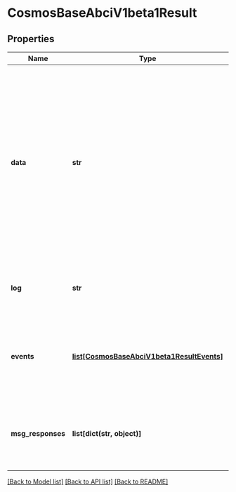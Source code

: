# CosmosBaseAbciV1beta1Result

## Properties
Name | Type | Description | Notes
------------ | ------------- | ------------- | -------------
**data** | **str** | Data is any data returned from message or handler execution. It MUST be length prefixed in order to separate data from multiple message executions. Deprecated. This field is still populated, but prefer msg_response instead because it also contains the Msg response typeURL. | [optional] 
**log** | **str** | Log contains the log information from message or handler execution. | [optional] 
**events** | [**list[CosmosBaseAbciV1beta1ResultEvents]**](CosmosBaseAbciV1beta1ResultEvents.md) | Events contains a slice of Event objects that were emitted during message or handler execution. | [optional] 
**msg_responses** | **list[dict(str, object)]** | msg_responses contains the Msg handler responses type packed in Anys.  Since: cosmos-sdk 0.46 | [optional] 

[[Back to Model list]](../README.md#documentation-for-models) [[Back to API list]](../README.md#documentation-for-api-endpoints) [[Back to README]](../README.md)

